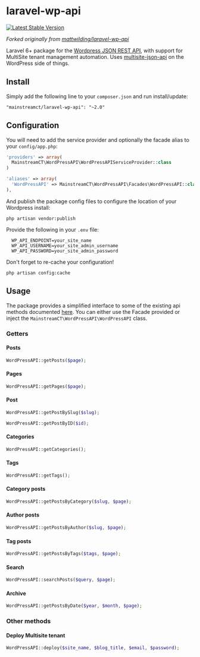 # laravel-wp-api

[![Latest Stable Version](https://poser.pugx.org/threesquared/laravel-wp-api/v/stable)](https://packagist.org/packages/mainstreamct/laravel-wp-api)

*Forked originally from [mattwilding/laravel-wp-api](https://github.com/mattwilding/laravel-wp-api)*

Laravel 6+ package for the [Wordpress JSON REST API](https://github.com/WP-API/WP-API), with support for MultiSite tenant management automation. Uses [multisite-json-api](https://github.com/remkade/multisite-json-api) on the WordPress side of things.

## Install

Simply add the following line to your `composer.json` and run install/update:

    "mainstreamct/laravel-wp-api": "~2.0"

## Configuration

You will need to add the service provider and optionally the facade alias to your `config/app.php`:

```php
'providers' => array(
  MainstreamCT\WordPressAPI\WordPressAPIServiceProvider::class
)

'aliases' => array(
  'WordPressAPI' => MainstreamCT\WordPressAPI\Facades\WordPressAPI::class
),
```

And publish the package config files to configure the location of your Wordpress install:

    php artisan vendor:publish

Provide the following in your `.env` file:
```.env
  WP_API_ENDPOINT=your_site_name
  WP_API_USERNAME=your_site_admin_username
  WP_API_PASSWORD=your_site_admin_password
```

Don't forget to re-cache your configuration!

    php artisan config:cache

## Usage

The package provides a simplified interface to some of the existing api methods documented [here](http://wp-api.org/).
You can either use the Facade provided or inject the `MainstreamCT\WordPressAPI\WordPressAPI` class.

### Getters
#### Posts
```php
WordPressAPI::getPosts($page);
```

#### Pages
```php
WordPressAPI::getPages($page);
```

#### Post
```php
WordPressAPI::getPostBySlug($slug);
```

```php
WordPressAPI::getPostByID($id);
```

#### Categories
```php
WordPressAPI::getCategories();
```

#### Tags
```php
WordPressAPI::getTags();
```

#### Category posts
```php
WordPressAPI::getPostsByCategory($slug, $page);
```

#### Author posts
```php
WordPressAPI::getPostsByAuthor($slug, $page);
```

#### Tag posts
```php
WordPressAPI::getPostsByTags($tags, $page);
```

#### Search
```php
WordPressAPI::searchPosts($query, $page);
```

#### Archive
```php
WordPressAPI::getPostsByDate($year, $month, $page);
```

### Other methods
#### Deploy Multisite tenant
```php
WordPressAPI::deploy($site_name, $blog_title, $email, $password);
```